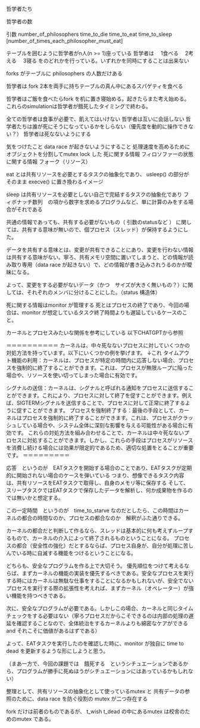 哲学者たち

哲学者の数

引数
number_of_philosophers
time_to_die
time_to_eat
time_to_sleep
[number_of_times_each_philosopher_must_eat]

テーブルを囲むように哲学者がn人(n >= 1)座っている
哲学者は
　1食べる
　2考える
　3寝る
をのどれかを行っている。いずれかを同時にすることは出来ない

forks がテーブルに philosophers の人数だけある

哲学者は fork 2本を両手に持ちテーブルの真ん中にあるスパゲティを食べる

哲学者はご飯を食べたらfork を机に置き寝始める。起きたらまた考え始める。これらのsimulationは哲学者が餓死したタイミングで終わる。

全ての哲学者は食事が必要で、飢えてはいけない
哲学者は互いに会話しない
哲学者たちは誰が死にそうになっているかをしらない（優先度を動的に操作できない？）
哲学者は死なないようにする

気をつけたこと
data race が起きないようにすること
処理速度を高めるためにオブジェクトを分割してmutex lock した
 死に関する情報
 フィロソファーの状態に関する情報
 フォーク（リソース）

eat とは共有リソースを必要とするタスクの抽象化であり、
usleep() の部分がそのまま execve() に置き換わるイメージ

sleep は共有リソースを必要としない自己で完結するタスクの抽象化であり
フィボナッチ数列　の項から数字を求めるプログラムなど、単に計算のみをする場合がそれである

共通の情報であっても、共有する必要がないもの（ 引数のstatusなど ） に関しては、共有する意味が無いので、個プロセス（スレッド）が保持するようにした。

データを共有する意味とは、変更が共有できることにあり、変更を行わない情報は共有する意味がない。寧ろ、共有メモリ空間に置いてしまうと、どの情報が読み取り専用（data race が起きない）で、どの情報が書き込みされうるのかが曖昧になる。

よって、変更をする必要がないデータ（かつ　サイズが大きく無いもの？）に関しては、それぞれのメンバに分けることにした。（status 構造体）

死に関する情報はmonitor が管理する
死とはプロセスの終了であり、今回の場合は、monitor が想定しているタスク終了時間よりも遅延しているケースのこと。

カーネルとプロセスみたいな関係を参考にしている
以下CHATGPTから参照

＝＝＝＝＝＝＝＝＝＝
カーネルは、中々死なないプロセスに対していくつかの対処方法を持っています。以下にいくつかの例を挙げます。
↓これ
タイムアウト機能の利用：カーネルは、プロセスが特定の時間内に応答しない場合、プロセスを強制的に終了することができます。これは、プロセスが無限ループに陥った場合や、リソースを使い切ってしまった場合に有効です。

シグナルの送信：カーネルは、シグナルと呼ばれる通知をプロセスに送信することができます。これにより、プロセスに対して終了を促すことができます。例えば、SIGTERMシグナルを送信することで、プロセスに対して正常に終了するように促すことができます。
プロセスを強制終了する：最後の手段として、カーネルはプロセスを強制的に終了することができます。これは、プロセスがクラッシュしている場合や、システム全体に深刻な影響を与える可能性がある場合に有効です。
これらの対処方法を組み合わせることで、カーネルは中々死なないプロセスに対処することができます。しかし、これらの手段はプロセスがリソースを消費し続ける場合には効果が限定的であるため、適切な処置をとることが重要です。
＝＝＝＝＝＝＝＝＝

応答　というのが　EATタスクを開始する場合のことであり、EATタスクが定期的に開始されない場合のケースを弾いている
つまり、想像できるタスク内容は、共有リソースをEATタスクで取得し、自身のメモリ等に保存する
そして、スリープタスクではEATタスクで保存したデータを解析し、何か成果物を作るのでは無いかと想定する。

この一定時間　というのが　time_to_starve なのだとしたら、この時間はカーネルの都合の時間なのか、プロセスの都合なのか　解釈がふた通りできる。

カーネルの都合だと判断して作るなら、スレッドは基本的に何も考えずループするもので、カーネルの介入によって終了されるものということになる。
プロセスの都合（安全性の強化）だとするならば、プロセス自身が、自分が処理に苦しんでいる時に自滅する機能をつけるということになる。

どちらも、安全なプログラムを作る上で大切そう。
優先順位をつけて考えるならば、まずカーネルの機能の実装を優先するべきである。安全なプロセスを実行する時にはカーネルは無駄な仕事をすることになるかもしれないが、安全でないプロセスを実行する際の拡張性を考えれば、まずカーネル（オペレーター）が強い機能を持つべきである。

次に、安全なプログラムが必要である。しかしこの場合、カーネルと同じタイムチェックをする必要はない（寧ろプロセスだからこそできるのは内部の処理の遅延を確認することなので、全体統治をするカーネルよりも綿密なケアができる　and それこそに価値があるはずである）

よって、EATタスクを実行したのを確認した時に、monitor が独自に time to dead を更新するような形にしようと思う。

（まあ一方で、今回の課題では　餓死する　というシチュエーションであるから、プログラムが勝手に死ぬほうがシチュエーションにはあっているかもしれない）


整理として、共有リソースの抽象化として使っているmutex と
共有データの参照のために、data race を防ぐ役割の mutex が二つ存在する

fork だけは前者のものであるが、
t_wish t_dead の中にあるmutex は校舎のためのmutex である。

